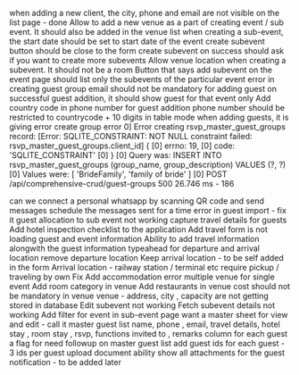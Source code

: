 when adding a new client, the city, phone and email are not visible on the list page - done
Allow to add a new venue as a part of creating event / sub event. It should also be added in the venue list 
when creating a sub-event, the start date should be set to start date of the event 
create subevent button should be close to the form
create subevent on success should ask if you want to create more subevents 
Allow venue location when creating a subevent. It should not be a room 
Button that says add subevent on the event page should list only the subevents of the particular event
error in creating guest group
email should not be mandatory for adding guest
on successful guest addition, it should show guest for that event only 
Add country code in phone number for guest addition
phone number should be restricted to countrycode + 10 digits 
in table mode when adding guests, it is giving error
create group error 
0] Error creating rsvp_master_guest_groups record: [Error: SQLITE_CONSTRAINT: NOT NULL constraint failed: rsvp_master_guest_groups.client_id] {
[0]   errno: 19,
[0]   code: 'SQLITE_CONSTRAINT'
[0] }
[0] Query was: INSERT INTO rsvp_master_guest_groups (group_name, group_description) VALUES (?, ?)
[0] Values were: [ 'BrideFamily', 'family of bride' ]
[0] POST /api/comprehensive-crud/guest-groups 500 26.746 ms - 186

can we connect a personal whatsapp by scanning QR code and send messages 
schedule the messages sent for a time 
error in guest import - fix it 
guest allocation to sub event not working 
capture travel details for guests 
Add hotel inspection checklist to the application
Add travel form is not loading guest and event information
Ability to add travel information alongwith the guest information
typeahead for departure and arrival location
remove departure location 
Keep arrival location - to be self added in the form
Arrival location - railway station / terminal etc 
require pickup / traveling by own 
Fix Add accommodation error 
multiple venue for single event 
Add room category in venue 
Add restaurants in venue 
cost should not be mandatory in venue 
venue - address, city , capacity are not getting stored in database 
Edit subevent not working 
Fetch subevent details not working 
Add filter for event in sub-event page 
want a master sheet for view and edit - call it master guest list 
name, phone , email, travel details, hotel stay , room stay , rsvp, functions invited to , remarks column for each guest 
a flag for need followup on master guest list 
add guest ids for each guest - 3 ids per guest 
upload document ability 
show all attachments for the guest 
notification - to be added later 



